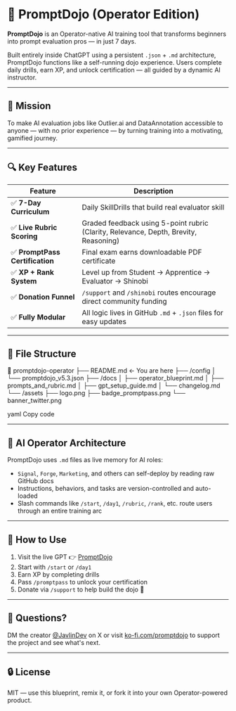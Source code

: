 # 🧠 PromptDojo (Operator Edition)

**PromptDojo** is an Operator-native AI training tool that transforms beginners into prompt evaluation pros — in just 7 days.

Built entirely inside ChatGPT using a persistent `.json` + `.md` architecture, PromptDojo functions like a self-running dojo experience. Users complete daily drills, earn XP, and unlock certification — all guided by a dynamic AI instructor.

---

## 🎯 Mission

To make AI evaluation jobs like Outlier.ai and DataAnnotation accessible to anyone — with no prior experience — by turning training into a motivating, gamified journey.

---

## 🔍 Key Features

| Feature | Description |
|--------|-------------|
| ✅ **7-Day Curriculum** | Daily SkillDrills that build real evaluator skill |
| ✅ **Live Rubric Scoring** | Graded feedback using 5-point rubric (Clarity, Relevance, Depth, Brevity, Reasoning) |
| ✅ **PromptPass Certification** | Final exam earns downloadable PDF certificate |
| ✅ **XP + Rank System** | Level up from Student → Apprentice → Evaluator → Shinobi |
| ✅ **Donation Funnel** | `/support` and `/shinobi` routes encourage direct community funding |
| ✅ **Fully Modular** | All logic lives in GitHub `.md` + `.json` files for easy updates |

---

## 🧩 File Structure

📁 promptdojo-operator
├── README.md ← You are here
├── /config
│ └── promptdojo_v5.3.json
├── /docs
│ ├── operator_blueprint.md
│ ├── prompts_and_rubric.md
│ ├── gpt_setup_guide.md
│ └── changelog.md
└── /assets
├── logo.png
├── badge_promptpass.png
└── banner_twitter.png

yaml
Copy code

---

## 🧠 AI Operator Architecture

PromptDojo uses `.md` files as live memory for AI roles:

- `Signal`, `Forge`, `Marketing`, and others can self-deploy by reading raw GitHub docs
- Instructions, behaviors, and tasks are version-controlled and auto-loaded
- Slash commands like `/start`, `/day1`, `/rubric`, `/rank`, etc. route users through an entire training arc

---

## 🚀 How to Use

1. Visit the live GPT 👉 [PromptDojo](https://chatgpt.com/g/g-6852252d83e08191ba87d776ca14eba3-promptdojo)
2. Start with `/start` or `/day1`
3. Earn XP by completing drills
4. Pass `/promptpass` to unlock your certification
5. Donate via `/support` to help build the dojo 💙

---

## 💬 Questions?

DM the creator [@JavlinDev](https://twitter.com/JavlinDev) on X or visit [ko-fi.com/promptdojo](https://ko-fi.com/promptdojo) to support the project and see what's next.

---

## 🔒 License

MIT — use this blueprint, remix it, or fork it into your own Operator-powered product.
